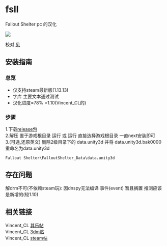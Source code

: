 # fsll
Fallout Shelter pc 的汉化<br>

[![](https://img.shields.io/badge/release-v0.78b2-98c6f4?style=flat.svg)](https://github.com/mkitto/fsll/releases/tag/v0.78_b2)

校对 [见](https://github.com/mkitto/fsll/tree/development/resources/sc)

## 安装指南

### 总览
* 仅支持steam最新版(1.13.13) <br>
* 字库 主要文本通过测试 <br>
* 汉化进度≈78% =1.10(Vincent_CL的) <br>

### 步骤

1.下载[release包](https://github.com/mkitto/fsll/releases) <br> 
2.解压 置于游戏根目录 运行 或 运行 直接选择游戏根目录 一直next安装即可<br>
3.(可选,还原英文) 删除2级目录下的 data.unity3d 并将 data.unity3d.bak0000 重命名为data.unity3d <br>
```
Fallout Shelter\FalloutShelter_Data\data.unity3d
```

## 存在问题
解drm不可(不依赖steam玩): 因dnspy无法编译 事件(event) 暂且搁置 推测应该是新增的(较1.10)

## 相关链接
Vincent_CL [其乐帖](https://keylol.com/t242557-1-1) <br>
Vincent_CL [3dm贴](https://bbs.3dmgame.com/forum.php?mod=viewthread&tid=5507287) <br>
Vincent_CL [steam帖](https://steamcommunity.com/id/vincl/recommended/588430/) <br>


